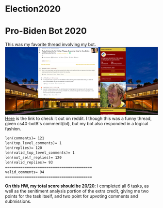 # Election2020
# Pro-Biden Bot 2020
This was my favorite thread involving my bot.
![image of thread](screenshotthread.png)
[Here](https://www.reddit.com/r/csci040temp/comments/jmzuxh/rudy_giuliani_is_my_father_please_everyone_vote/gaytf7w/?utm_source=reddit&utm_medium=web2x&context=3) is the link to check it out on reddit. I though this was a funny thread, given cs40-bot8's comment(lol), but my bot also responded in a logical fashion.

```
len(comments)= 121
len(top_level_comments)= 1
len(replies)= 120
len(valid_top_level_comments)= 1
len(not_self_replies)= 120
len(valid_replies)= 93
========================================
valid_comments= 94
========================================
```

**On this HW, my total score should be 20/20**: I completed all 6 tasks, as well as the senitiment analysis portion of the extra credit, giving me two points for the task itself, and two point for upvoting comments and submissions.
